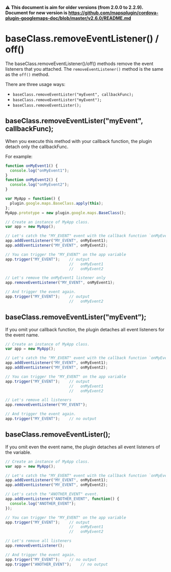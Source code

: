 :warning: **This document is aim for older versions (from 2.0.0 to 2.2.9).
Document for new version is https://github.com/mapsplugin/cordova-plugin-googlemaps-doc/blob/master/v2.6.0/README.md**

# baseClass.removeEventListener() / off()

The baseClass.removeEventListener()/off() methods remove the event listeners that you attached.
The `removeEventListener()` method is the same as the `off()` method.

There are three usage ways:
- `baseClass.removeEventLister("myEvent", callbackFunc);`
- `baseClass.removeEventLister("myEvent");`
- `baseClass.removeEventLister();`

## baseClass.removeEventLister("myEvent", callbackFunc);

When you execute this method with your callback function,
the plugin detach only the callbackFunc.

For example:

```js
function onMyEvent1() {
  console.log("onMyEvent1");
}
function onMyEvent2() {
  console.log("onMyEvent2");
}

var MyApp = function() {
  plugin.google.maps.BaseClass.apply(this);
};
MyApp.prototype = new plugin.google.maps.BaseClass();

// Create an instance of MyApp class.
var app = new MyApp();

// Let's catch the "MY_EVENT" event with the callback function `onMyEvent1` and `onMyEvent2`.
app.addEventListener("MY_EVENT", onMyEvent1);
app.addEventListener("MY_EVENT", onMyEvent2);

// You can trigger the "MY_EVENT" on the app variable
app.trigger("MY_EVENT");    // output
                            //   onMyEvent1
                            //   onMyEvent2

// Let's remove the onMyEvent1 listener only
app.removeEventListener("MY_EVENT", onMyEvent1);

// And trigger the event again.
app.trigger("MY_EVENT");    // output
                            //   onMyEvent2

```



## baseClass.removeEventLister("myEvent");

If you omit your callback function, the plugin detaches all event listeners for the event name.

```js
// Create an instance of MyApp class.
var app = new MyApp();

// Let's catch the "MY_EVENT" event with the callback function `onMyEvent1` and `onMyEvent2`.
app.addEventListener("MY_EVENT", onMyEvent1);
app.addEventListener("MY_EVENT", onMyEvent2);

// You can trigger the "MY_EVENT" on the app variable
app.trigger("MY_EVENT");    // output
                            //   onMyEvent1
                            //   onMyEvent2

// Let's remove all listeners
app.removeEventListener("MY_EVENT");

// And trigger the event again.
app.trigger("MY_EVENT");    // no output
```


## baseClass.removeEventLister();

If you omit even the event name, the plugin detaches all event listeners of the variable.


```js
// Create an instance of MyApp class.
var app = new MyApp();

// Let's catch the "MY_EVENT" event with the callback function `onMyEvent1` and `onMyEvent2`.
app.addEventListener("MY_EVENT", onMyEvent1);
app.addEventListener("MY_EVENT", onMyEvent2);

// Let's catch the "ANOTHER_EVENT" event.
app.addEventListener("ANOTHER_EVENT", function() {
  console.log("ANOTHER_EVENT");
});

// You can trigger the "MY_EVENT" on the app variable
app.trigger("MY_EVENT");    // output
                            //   onMyEvent1
                            //   onMyEvent2

// Let's remove all listeners
app.removeEventListener();

// And trigger the event again.
app.trigger("MY_EVENT");    // no output
app.trigger("ANOTHER_EVENT");    // no output
```
